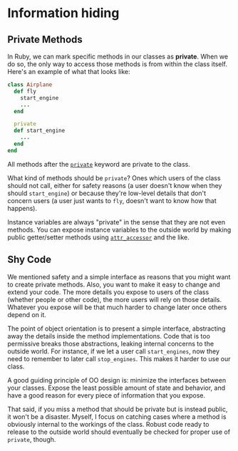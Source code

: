 # Information hiding

## Private Methods

In Ruby, we can mark specific methods in our classes as
**private**. When we do so, the only way to access those methods is
from within the class itself. Here's an example of what that looks
like:

```ruby
class Airplane
  def fly
    start_engine
    ...
  end

  private
  def start_engine
    ...
  end
end
```

All methods after the [`private`][private-keyword] keyword are private
to the class.

What kind of methods should be `private`? Ones which users of the
class should not call, either for safety reasons (a user doesn't know
when they should `start_engine`) or because they're low-level details
that don't concern users (a user just wants to `fly`, doesn't want to
know how that happens).

Instance variables are always "private" in the sense that they are not
even methods. You can expose instance variables to the outside world
by making public getter/setter methods using
[`attr_accessor`][attr-accessor] and the like.

## Shy Code

We mentioned safety and a simple interface as reasons that you might
want to create private methods. Also, you want to make it easy to
change and extend your code. The more details you expose to users of the class
(whether people or other code), the more users will rely on those
details. Whatever you expose will be that much harder to change later
once others depend on it.

The point of object orientation is to present a simple interface,
abstracting away the details inside the method implementations. Code
that is too permissive breaks those abstractions, leaking internal
concerns to the outside world. For instance, if we let a user call
`start_engines`, now they need to remember to later call
`stop_engines`. This makes it harder to use our class.

A good guiding principle of OO design is: minimize the interfaces
between your classes. Expose the least possible amount of state and
behavior, and have a good reason for every piece of information that
you expose.

That said, if you miss a method that should be private but is instead
public, it won't be a disaster. Myself, I focus on catching cases
where a method is obviously internal to the workings of the
class. Robust code ready to release to the outside world should
eventually be checked for proper use of `private`, though.

[private-keyword]: http://ruby-doc.org/core/Module.html#method-i-private
[attr-accessor]: http://ruby-doc.org/core/Module.html#method-i-attr_accessor
